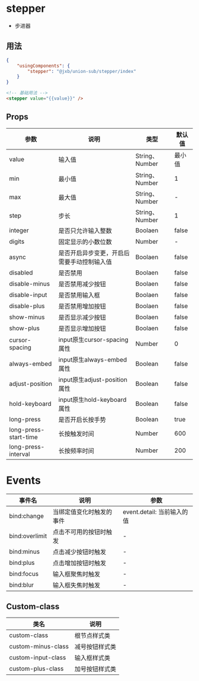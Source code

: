 # stepper

-   步进器

## 用法

```json
{
    "usingComponents": {
        "stepper": "@jxb/union-sub/stepper/index"
    }
}
```

```html
<!-- 基础用法 -->
<stepper value="{{value}}" />
```

## Props

| 参数                  | 说明                                       | 类型           | 默认值 |
| --------------------- | ------------------------------------------ | -------------- | ------ |
| value                 | 输入值                                     | String、Number | 最小值 |
| min                   | 最小值                                     | String、Number | 1      |
| max                   | 最大值                                     | String、Number | -      |
| step                  | 步长                                       | String、Number | 1      |
| integer               | 是否只允许输入整数                         | Boolaen        | false  |
| digits                | 固定显示的小数位数                         | Number         | -      |
| async                 | 是否开启异步变更，开启后需要手动控制输入值 | Boolaen        | false  |
| disabled              | 是否禁用                                   | Boolaen        | false  |
| disable-minus         | 是否禁用减少按钮                           | Boolaen        | false  |
| disable-input         | 是否禁用输入框                             | Boolaen        | false  |
| disable-plus          | 是否禁用增加按钮                           | Boolaen        | false  |
| show-minus            | 是否显示减少按钮                           | Boolaen        | false  |
| show-plus             | 是否显示增加按钮                           | Boolaen        | false  |
| cursor-spacing        | input原生cursor-spacing属性                | Number         | 0      |
| always-embed          | input原生always-embed属性                  | Boolean        | false  |
| adjust-position       | input原生adjust-position属性               | Boolean        | false  |
| hold-keyboard         | input原生hold-keyboard属性                 | Boolean        | false  |
| long-press            | 是否开启长按手势                           | Boolean        | true   |
| long-press-start-time | 长按触发时间                               | Number         | 600    |
| long-press-interval   | 长按频率时间                               | Number         | 200    |

# Events

| 事件名         | 说明                     | 参数                       |
| -------------- | ------------------------ | -------------------------- |
| bind:change    | 当绑定值变化时触发的事件 | event.detail: 当前输入的值 |
| bind:overlimit | 点击不可用的按钮时触发   | -                          |
| bind:minus     | 点击减少按钮时触发       | -                          |
| bind:plus      | 点击增加按钮时触发       | -                          |
| bind:focus     | 输入框聚焦时触发         | -                          |
| bind:blur      | 输入框失焦时触发         | -                          |

## Custom-class

| 类名               | 说明           |
| ------------------ | -------------- |
| custom-class       | 根节点样式类   |
| custom-minus-class | 减号按钮样式类 |
| custom-input-class | 输入框样式类   |
| custom-plus-class  | 加号按钮样式类 |
